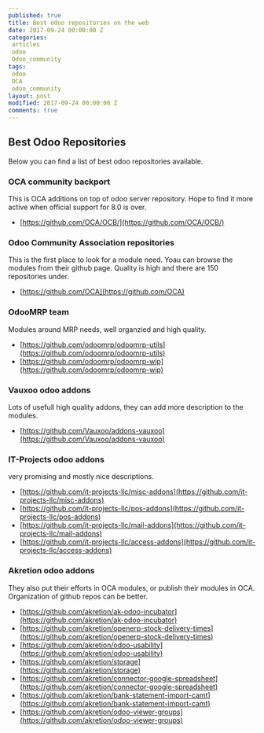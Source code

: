 ```yaml
---
published: true
title: Best odoo repositories on the web
date: 2017-09-24 00:00:00 Z
categories:
 articles
 odoo
 Odoo_community
tags:
 odoo
 OCA
 odoo_community
layout: post
modified: 2017-09-24 00:00:00 Z
comments: true
---
```


## Best Odoo Repositories

Below you can find a list of best odoo repositories available.

### OCA community backport
This is OCA additions on top of odoo server repository. Hope to find it more active when official support for 8.0 is over.
* [https://github.com/OCA/OCB/](https://github.com/OCA/OCB/) 

### Odoo Community Association repositories
This is the first place to look for a module need. Yoau can browse the modules from their github page. Quality is high and there are 150 repositories under.
* [https://github.com/OCA](https://github.com/OCA)

### OdooMRP team
Modules around MRP needs, well organzied and high quality.
* [https://github.com/odoomrp/odoomrp-utils](https://github.com/odoomrp/odoomrp-utils)
* [https://github.com/odoomrp/odoomrp-wip](https://github.com/odoomrp/odoomrp-wip)

### Vauxoo odoo addons
Lots of usefull high quality addons, they can add more description to the modules.
* [https://github.com/Vauxoo/addons-vauxoo](https://github.com/Vauxoo/addons-vauxoo)


### IT-Projects odoo addons
very promising and mostly nice descriptions.
* [https://github.com/it-projects-llc/misc-addons](https://github.com/it-projects-llc/misc-addons)
* [https://github.com/it-projects-llc/pos-addons](https://github.com/it-projects-llc/pos-addons)
* [https://github.com/it-projects-llc/mail-addons](https://github.com/it-projects-llc/mail-addons)
* [https://github.com/it-projects-llc/access-addons](https://github.com/it-projects-llc/access-addons)

### Akretion odoo addons
They also put their efforts in OCA modules, or publish their modules in OCA. Organization of github repos can be better.

* [https://github.com/akretion/ak-odoo-incubator](https://github.com/akretion/ak-odoo-incubator)
* [https://github.com/akretion/openerp-stock-delivery-times](https://github.com/akretion/openerp-stock-delivery-times) 
* [https://github.com/akretion/odoo-usability](https://github.com/akretion/odoo-usability) 
* [https://github.com/akretion/storage](https://github.com/akretion/storage) 
* [https://github.com/akretion/connector-google-spreadsheet](https://github.com/akretion/connector-google-spreadsheet) 
* [https://github.com/akretion/bank-statement-import-camt](https://github.com/akretion/bank-statement-import-camt) 
* [https://github.com/akretion/odoo-viewer-groups](https://github.com/akretion/odoo-viewer-groups)
